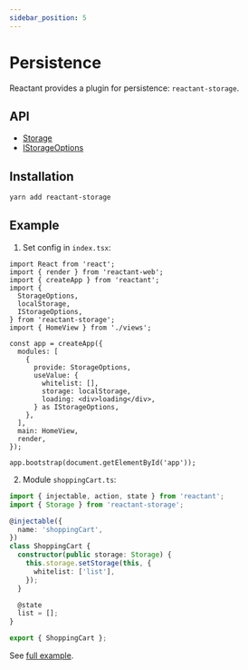 ```yaml
---
sidebar_position: 5
---
```


# Persistence

Reactant provides a plugin for persistence: `reactant-storage`.

## API

* [Storage](../api/reactant-storage/classes/Storage.md)
* [IStorageOptions](../api/reactant-storage/interfaces/IStorageOptions.md)

## Installation

```bash
yarn add reactant-storage
```

## Example

1. Set config in `index.tsx`:

```tsx
import React from 'react';
import { render } from 'reactant-web';
import { createApp } from 'reactant';
import {
  StorageOptions,
  localStorage,
  IStorageOptions,
} from 'reactant-storage';
import { HomeView } from './views';

const app = createApp({
  modules: [
    {
      provide: StorageOptions,
      useValue: {
        whitelist: [],
        storage: localStorage,
        loading: <div>loading</div>,
      } as IStorageOptions,
    },
  ],
  main: HomeView,
  render,
});

app.bootstrap(document.getElementById('app'));
```

2. Module `shoppingCart.ts`:

```ts
import { injectable, action, state } from 'reactant';
import { Storage } from 'reactant-storage';

@injectable({
  name: 'shoppingCart',
})
class ShoppingCart {
  constructor(public storage: Storage) {
    this.storage.setStorage(this, {
      whitelist: ['list'],
    });
  }

  @state
  list = [];
}

export { ShoppingCart };
```

See [full example](https://github.com/unadlib/reactant/tree/master/examples/ts-bookstore).
